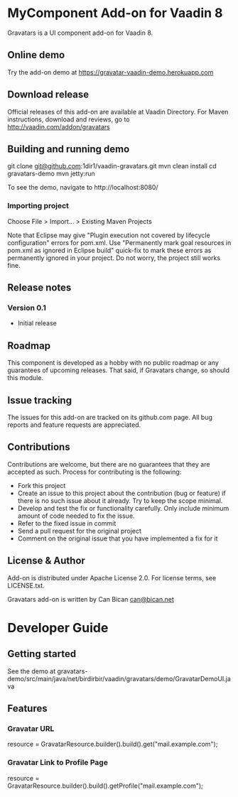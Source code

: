 # MyComponent Add-on for Vaadin 8

Gravatars is a UI component add-on for Vaadin 8.

## Online demo

Try the add-on demo at https://gravatar-vaadin-demo.herokuapp.com

## Download release

Official releases of this add-on are available at Vaadin Directory. For Maven instructions, download and reviews, go to http://vaadin.com/addon/gravatars

## Building and running demo

git clone git@github.com:1dir1/vaadin-gravatars.git
mvn clean install
cd gravatars-demo
mvn jetty:run

To see the demo, navigate to http://localhost:8080/

### Importing project

Choose File > Import... > Existing Maven Projects

Note that Eclipse may give "Plugin execution not covered by lifecycle configuration" errors for pom.xml. Use "Permanently mark goal resources in pom.xml as ignored in Eclipse build" quick-fix to mark these errors as permanently ignored in your project. Do not worry, the project still works fine. 

## Release notes

### Version 0.1
- Initial release

## Roadmap

This component is developed as a hobby with no public roadmap or any guarantees of upcoming releases. That said, if Gravatars change, so should this module.

## Issue tracking

The issues for this add-on are tracked on its github.com page. All bug reports and feature requests are appreciated. 

## Contributions

Contributions are welcome, but there are no guarantees that they are accepted as such. Process for contributing is the following:
- Fork this project
- Create an issue to this project about the contribution (bug or feature) if there is no such issue about it already. Try to keep the scope minimal.
- Develop and test the fix or functionality carefully. Only include minimum amount of code needed to fix the issue.
- Refer to the fixed issue in commit
- Send a pull request for the original project
- Comment on the original issue that you have implemented a fix for it

## License & Author

Add-on is distributed under Apache License 2.0. For license terms, see LICENSE.txt.

Gravatars add-on is written by Can Bican <can@bican.net>

# Developer Guide

## Getting started

See the demo at gravatars-demo/src/main/java/net/birdirbir/vaadin/gravatars/demo/GravatarDemoUI.java

## Features

### Gravatar URL

resource = GravatarResource.builder().build().get("mail.example.com");

### Gravatar Link to Profile Page

resource = GravatarResource.builder().build().getProfile("mail.example.com");
